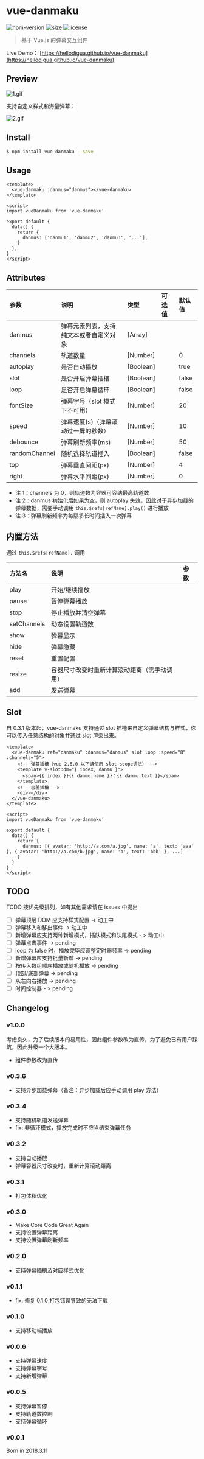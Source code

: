 # vue-danmaku

[![npm-version](https://img.shields.io/npm/v/vue-danmaku.svg)](https://www.npmjs.com/package/vue-danmaku)
[![size](https://img.shields.io/badge/minifiedsize-15kB-blue.svg)](https://www.npmjs.com/package/vue-danmaku)
[![license](https://img.shields.io/npm/l/express.svg)]()

> 基于 Vue.js 的弹幕交互组件

Live Demo： [https://hellodigua.github.io/vue-danmaku](https://hellodigua.github.io/vue-danmaku)

## Preview

![1.gif](https://i.loli.net/2021/01/18/AhqP2nZBtLg9uwl.gif)

支持自定义样式和海量弹幕：

![2.gif](https://i.loli.net/2021/01/18/Rn3rHJeoAEsbiwZ.gif)

## Install

```bash
$ npm install vue-danmaku --save
```

## Usage

```vue
<template>
  <vue-danmaku :danmus="danmus"></vue-danmaku>
</template>

<script>
import vueDanmaku from 'vue-danmaku'

export default {
  data() {
    return {
      danmus: ['danmu1', 'danmu2', 'danmu3', '...'],
    }
  },
}
</script>
```

## Attributes

| 参数          | 说明                                   | 类型      | 可选值 | 默认值 |
| :------------ | :------------------------------------- | :-------- | :----- | :----- |
| danmus        | 弹幕元素列表，支持纯文本或者自定义对象 | [Array]   |        |        |
| channels      | 轨道数量                               | [Number]  |        | 0      |
| autoplay      | 是否自动播放                           | [Boolean] |        | true   |
| slot          | 是否开启弹幕插槽                       | [Boolean] |        | false  |
| loop          | 是否开启弹幕循环                       | [Boolean] |        | false  |
| fontSize      | 弹幕字号（slot 模式下不可用）          | [Number]  |        | 20     |
| speed         | 弹幕速度(s)（弹幕滚动过一屏的秒数）    | [Number]  |        | 10     |
| debounce      | 弹幕刷新频率(ms)                       | [Number]  |        | 50     |
| randomChannel | 随机选择轨道插入                       | [Boolean] |        | false  |
| top           | 弹幕垂直间距(px)                       | [Number]  |        | 4      |
| right         | 弹幕水平间距(px)                       | [Number]  |        | 0      |

- 注 1：channels 为 0，则轨道数为容器可容纳最高轨道数
- 注 2：danmus 初始化后如果为空，则 autoplay 失效。因此对于异步加载的弹幕数据，需要手动调用 `this.$refs[refName].play()` 进行播放
- 注 3：弹幕刷新频率为每隔多长时间插入一次弹幕

## 内置方法

通过 `this.$refs[refName].` 调用

| 方法名      | 说明                                         | 参数 |
| :---------- | :------------------------------------------- | :--- |
| play        | 开始/继续播放                                |      |
| pause       | 暂停弹幕播放                                 |      |
| stop        | 停止播放并清空弹幕                           |      |
| setChannels | 动态设置轨道数                               |      |
| show        | 弹幕显示                                     |      |
| hide        | 弹幕隐藏                                     |      |
| reset       | 重置配置                                     |      |
| resize      | 容器尺寸改变时重新计算滚动距离（需手动调用） |      |
| add         | 发送弹幕                                     |      |

## Slot

自 0.3.1 版本起，vue-danmaku 支持通过 slot 插槽来自定义弹幕结构与样式，你可以传入任意结构的对象并通过 slot 渲染出来。

```vue
<template>
  <vue-danmaku ref="danmaku" :danmus="danmus" slot loop :speed="8" :channels="5">
    <!-- 弹幕插槽（vue 2.6.0 以下请使用 slot-scope语法） -->
    <template v-slot:dm="{ index, danmu }">
      <span>{{ index }}{{ danmu.name }}：{{ danmu.text }}</span>
    </template>
    <!-- 容器插槽 -->
    <div></div>
  </vue-danmaku>
</template>

<script>
import vueDanmaku from 'vue-danmaku'

export default {
  data() {
    return {
      danmus: [{ avatar: 'http://a.com/a.jpg', name: 'a', text: 'aaa' }, { avatar: 'http://a.com/b.jpg', name: 'b', text: 'bbb' }, ...]
    }
  }
}
</script>
```

## TODO

TODO 按优先级排列，如有其他需求请在 issues 中提出

- [ ] 弹幕顶层 DOM 应支持样式配置 -> 动工中
- [ ] 弹幕移入和移出事件 -> 动工中
- [ ] 新增弹幕应支持两种新增模式，插队模式和队尾模式 - > 动工中
- [ ] 弹幕点击事件 -> pending
- [ ] loop 为 false 时，播放完毕应调整定时器频率 -> pending
- [ ] 新增弹幕应支持批量新增 -> pending
- [ ] 按传入数组顺序播放或随机播放 -> pending
- [ ] 顶部/底部弹幕 -> pending
- [ ] 从左向右播放 -> pending
- [ ] 时间控制器 - > pending

## Changelog

### v1.0.0

考虑良久，为了后续版本的易用性，因此组件参数改为直传，为了避免已有用户踩坑，因此升级一个大版本。

- 组件参数改为直传

### v0.3.6

- 支持异步加载弹幕（备注：异步加载后应手动调用 play 方法）

### v0.3.4

- 支持随机轨道发送弹幕
- fix: 非循环模式，播放完成时不应当结束弹幕任务

### v0.3.2

- 支持自动播放
- 弹幕容器尺寸改变时，重新计算滚动距离

### v0.3.1

- 打包体积优化

### v0.3.0

- Make Core Code Great Again
- 支持设置弹幕距离
- 支持设置弹幕刷新频率

### v0.2.0

- 支持弹幕插槽及对应样式优化

### v0.1.1

- fix: 修复 0.1.0 打包错误导致的无法下载

### v0.1.0

- 支持移动端播放

### v0.0.6

- 支持弹幕速度
- 支持弹幕字号
- 支持新增弹幕

### v0.0.5

- 支持弹幕暂停
- 支持轨道数控制
- 支持弹幕循环

### v0.0.1

Born in 2018.3.11
